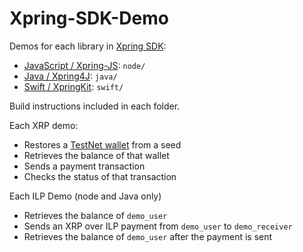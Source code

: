 # Xpring-SDK-Demo

Demos for each library in [Xpring SDK](http://github.com/xpring-sdk):
- [JavaScript / Xpring-JS](http://github.com/xpring-eng/xpring-js): `node/` 
- [Java / Xpring4J](http://github.com/xpring-eng/xpring4j): `java/`
- [Swift / XpringKit](http://github.com/xpring-eng/xpringkit): `swift/`

Build instructions included in each folder.

Each XRP demo:
- Restores a [TestNet wallet](http://testnet.xrpl.org) from a seed
- Retrieves the balance of that wallet
- Sends a payment transaction
- Checks the status of that transaction

Each ILP Demo (node and Java only)
- Retrieves the balance of `demo_user`
- Sends an XRP over ILP payment from `demo_user` to `demo_receiver`
- Retrieves the balance of `demo_user` after the payment is sent

